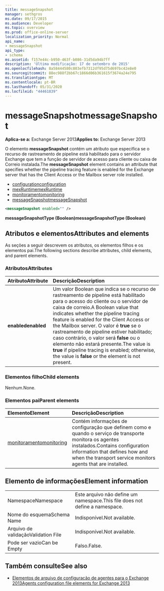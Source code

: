 ```yaml
---
title: messageSnapshot
manager: sethgros
ms.date: 09/17/2015
ms.audience: Developer
ms.topic: overview
ms.prod: office-online-server
localization_priority: Normal
api_name:
- messageSnapshot
api_type:
- schema
ms.assetid: f157e44c-b950-463f-b086-31d5da94b7ff
description: 'Última modificação: 17 de setembro de 2015'
ms.openlocfilehash: 8a58444580c803efb7312df95d75d697bc42e8e0
ms.sourcegitcommit: 88ec988f2bb67c1866d06b361615f3674a24e795
ms.translationtype: MT
ms.contentlocale: pt-BR
ms.lasthandoff: 05/31/2020
ms.locfileid: "44461839"
---
```

# <a name="messagesnapshot"></a><span data-ttu-id="987a9-103">messageSnapshot</span><span class="sxs-lookup"><span data-stu-id="987a9-103">messageSnapshot</span></span>

<span data-ttu-id="987a9-104">**Aplica-se a:** Exchange Server 2013</span><span class="sxs-lookup"><span data-stu-id="987a9-104">**Applies to:** Exchange Server 2013</span></span>
  
<span data-ttu-id="987a9-105">O elemento **messageSnapshot** contém um atributo que especifica se o recurso de rastreamento de pipeline está habilitado para o servidor Exchange que tem a função de servidor de acesso para cliente ou caixa de Correio instalada.</span><span class="sxs-lookup"><span data-stu-id="987a9-105">The **messageSnapshot** element contains an attribute that specifies whether the pipeline tracing feature is enabled for the Exchange server that has the Client Access or the Mailbox server role installed.</span></span> 
  
- [<span data-ttu-id="987a9-106">configuration</span><span class="sxs-lookup"><span data-stu-id="987a9-106">configuration</span></span>](configuration.md)  
- [<span data-ttu-id="987a9-107">mexRuntime</span><span class="sxs-lookup"><span data-stu-id="987a9-107">mexRuntime</span></span>](mexruntime.md) 
- [<span data-ttu-id="987a9-108">monitoramento</span><span class="sxs-lookup"><span data-stu-id="987a9-108">monitoring</span></span>](monitoring.md) 
- [<span data-ttu-id="987a9-109">messageSnapshot</span><span class="sxs-lookup"><span data-stu-id="987a9-109">messageSnapshot</span></span>](messagesnapshot.md)
  
```XML
<messageSnapshot enabled="" />
```

<span data-ttu-id="987a9-110">**messageSnapshotType (Boolean)**</span><span class="sxs-lookup"><span data-stu-id="987a9-110">**messageSnapshotType (Boolean)**</span></span>

## <a name="attributes-and-elements"></a><span data-ttu-id="987a9-111">Atributos e elementos</span><span class="sxs-lookup"><span data-stu-id="987a9-111">Attributes and elements</span></span>

<span data-ttu-id="987a9-112">As seções a seguir descrevem os atributos, os elementos filhos e os elementos pai.</span><span class="sxs-lookup"><span data-stu-id="987a9-112">The following sections describe attributes, child elements, and parent elements.</span></span>
  
### <a name="attributes"></a><span data-ttu-id="987a9-113">Atributos</span><span class="sxs-lookup"><span data-stu-id="987a9-113">Attributes</span></span>

|<span data-ttu-id="987a9-114">**Atributo**</span><span class="sxs-lookup"><span data-stu-id="987a9-114">**Attribute**</span></span>|<span data-ttu-id="987a9-115">**Descrição**</span><span class="sxs-lookup"><span data-stu-id="987a9-115">**Description**</span></span>|
|:-----|:-----|
|<span data-ttu-id="987a9-116">**enabled**</span><span class="sxs-lookup"><span data-stu-id="987a9-116">**enabled**</span></span> <br/> |<span data-ttu-id="987a9-117">Um valor Boolean que indica se o recurso de rastreamento de pipeline está habilitado para o acesso do cliente ou o servidor de caixa de correio.</span><span class="sxs-lookup"><span data-stu-id="987a9-117">A Boolean value that indicates whether the pipeline tracing feature is enabled for the Client Access or the Mailbox server.</span></span> <span data-ttu-id="987a9-118">O valor é **true** se o rastreamento de pipeline estiver habilitado; caso contrário, o valor será **false** ou o elemento não estará presente.</span><span class="sxs-lookup"><span data-stu-id="987a9-118">The value is **true** if pipeline tracing is enabled; otherwise, the value is **false** or the element is not present.</span></span>  <br/> |
   
### <a name="child-elements"></a><span data-ttu-id="987a9-119">Elementos filho</span><span class="sxs-lookup"><span data-stu-id="987a9-119">Child elements</span></span>

<span data-ttu-id="987a9-120">Nenhum.</span><span class="sxs-lookup"><span data-stu-id="987a9-120">None.</span></span>
  
### <a name="parent-elements"></a><span data-ttu-id="987a9-121">Elementos pai</span><span class="sxs-lookup"><span data-stu-id="987a9-121">Parent elements</span></span>

|<span data-ttu-id="987a9-122">**Elemento**</span><span class="sxs-lookup"><span data-stu-id="987a9-122">**Element**</span></span>|<span data-ttu-id="987a9-123">**Descrição**</span><span class="sxs-lookup"><span data-stu-id="987a9-123">**Description**</span></span>|
|:-----|:-----|
|[<span data-ttu-id="987a9-124">monitoramento</span><span class="sxs-lookup"><span data-stu-id="987a9-124">monitoring</span></span>](monitoring.md) <br/> |<span data-ttu-id="987a9-125">Contém informações de configuração que definem como e quando o serviço de transporte monitora os agentes instalados.</span><span class="sxs-lookup"><span data-stu-id="987a9-125">Contains configuration information that defines how and when the transport service monitors agents that are installed.</span></span>  <br/> |
   
## <a name="element-information"></a><span data-ttu-id="987a9-126">Elemento de informações</span><span class="sxs-lookup"><span data-stu-id="987a9-126">Element information</span></span>

|||
|:-----|:-----|
|<span data-ttu-id="987a9-127">Namespace</span><span class="sxs-lookup"><span data-stu-id="987a9-127">Namespace</span></span>  <br/> |<span data-ttu-id="987a9-128">Este arquivo não define um namespace.</span><span class="sxs-lookup"><span data-stu-id="987a9-128">This file does not define a namespace.</span></span>  <br/> |
|<span data-ttu-id="987a9-129">Nome do esquema</span><span class="sxs-lookup"><span data-stu-id="987a9-129">Schema Name</span></span>  <br/> |<span data-ttu-id="987a9-130">Indisponível.</span><span class="sxs-lookup"><span data-stu-id="987a9-130">Not available.</span></span>  <br/> |
|<span data-ttu-id="987a9-131">Arquivo de validação</span><span class="sxs-lookup"><span data-stu-id="987a9-131">Validation File</span></span>  <br/> |<span data-ttu-id="987a9-132">Indisponível.</span><span class="sxs-lookup"><span data-stu-id="987a9-132">Not available.</span></span>  <br/> |
|<span data-ttu-id="987a9-133">Pode ser vazio</span><span class="sxs-lookup"><span data-stu-id="987a9-133">Can be Empty</span></span>  <br/> |<span data-ttu-id="987a9-134">Falso.</span><span class="sxs-lookup"><span data-stu-id="987a9-134">False.</span></span>  <br/> |
   
## <a name="see-also"></a><span data-ttu-id="987a9-135">Também consulte</span><span class="sxs-lookup"><span data-stu-id="987a9-135">See also</span></span>

- [<span data-ttu-id="987a9-136">Elementos de arquivo de configuração de agentes para o Exchange 2013</span><span class="sxs-lookup"><span data-stu-id="987a9-136">Agents configuration file elements for Exchange 2013</span></span>](agents-configuration-file-elements-for-exchange-2013.md)

